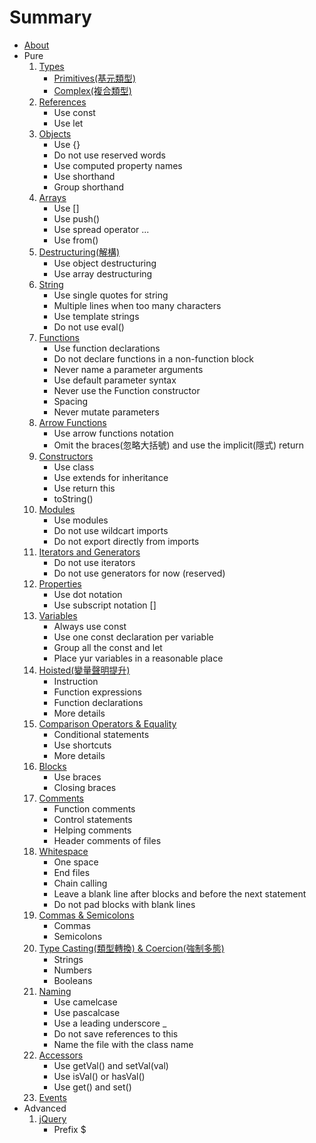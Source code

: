 # Summary

- [About](./README.md)
- Pure
    1. [Types](./types/types.md)
        * [Primitives(基元類型)](./types/primitives/primitives.md)
        * [Complex(複合類型)](./types/complex/complex.md)
    2. [References](./references/references.md)
        * Use const
        * Use let
    3. [Objects](./objects/objects.md)
        * Use {}
        * Do not use reserved words
        * Use computed property names
        * Use shorthand
        * Group shorthand
    4. [Arrays](./arrays/arrays.md)
        * Use []
        * Use push()
        * Use spread operator ...
        * Use from()
    5. [Destructuring(解構)](./destructuring/destructuring.md)
        * Use object destructuring
        * Use array destructuring
    6. [String](./string/string.md)
        * Use single quotes for string
        * Multiple lines when too many characters
        * Use template strings
        * Do not use eval()
    7. [Functions](./functions/functions.md)
        * Use function declarations
        * Do not declare functions in a non-function block
        * Never name a parameter arguments
        * Use default parameter syntax
        * Never use the Function constructor
        * Spacing
        * Never mutate parameters
    8. [Arrow Functions](./arrowFunctions/arrowFunctions.md)
        * Use arrow functions notation
        * Omit the braces(忽略大括號) and use the implicit(隱式) return
    9. [Constructors](./constructors/constructors.md)
        * Use class
        * Use extends for inheritance
        * Use return this
        * toString()
    10. [Modules](./modules/modules.md)
        * Use modules
        * Do not use wildcart imports
        * Do not export directly from imports
    11. [Iterators and Generators](./iteratorGenerator/iteratorGenerator.md)
        * Do not use iterators
        * Do not use generators for now (reserved)
    12. [Properties](./properties/properties.md)
        * Use dot notation
        * Use subscript notation []
    13. [Variables](./variables/variables.md)
        * Always use const
        * Use one const declaration per variable
        * Group all the const and let
        * Place yur variables in a reasonable place
    14. [Hoisted(變量聲明提升)](./hoisted/hoisted.md)
        * Instruction
        * Function expressions
        * Function declarations
        * More details
    15. [Comparison Operators & Equality](./comparison/comparison.md)
        * Conditional statements
        * Use shortcuts
        * More details
    16. [Blocks](./blocks/blocks.md)
        * Use braces
        * Closing braces
    17. [Comments](./comment/comment.md)
        * Function comments
        * Control statements
        * Helping comments
        * Header comments of files
    18. [Whitespace](./whitespace/whitespace.md)
        * One space
        * End files
        * Chain calling
        * Leave a blank line after blocks and before the next statement
        * Do not pad blocks with blank lines
    19. [Commas & Semicolons](./commasSemicolons/commasSemicolons.md)
        * Commas
        * Semicolons
    20. [Type Casting(類型轉換) & Coercion(強制多態)](./typeCastingCoerion/typeCastingCoerion.md)
        * Strings
        * Numbers
        * Booleans
    21. [Naming](./naming/naming.md)
        * Use camelcase
        * Use pascalcase
        * Use a leading underscore _
        * Do not save references to this
        * Name the file with the class name
    22. [Accessors](./accessors/accessors.md)
        * Use getVal() and setVal(val)
        * Use isVal() or hasVal()
        * Use get() and set()
    23. [Events](./events/events.md)
- Advanced
    1. [jQuery](./jquery/jquery.md)
        * Prefix $